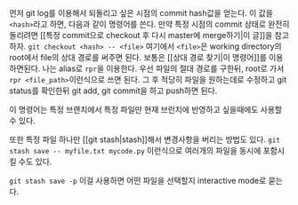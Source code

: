 먼저 git log를 이용해서 되돌리고 싶은 시점의 commit hash값을 얻는다. 이 값을 `<hash>`라고 하면,
다음과 같이 명령어를 쓴다. 만약 특정 시점의 commit 상태로 완전히 돌리려면 [[특정 commit으로 checkout 후 다시 master에 merge하기|이 글]]을 참고하자.
`git checkout <hash> -- <file>`
여기에서 `<file>`은 working directory의 root에서 file의 상대 경로를 써주면 된다.
보통은 [[상대 경로 찾기|이 명령어]]를 이용하면된다. 나는 alias로 `rpr`을 이용한다. 우선 파일의 절대 경로를 구한뒤, root로 가서 `rpr <file_path>`이런식으로 쓰면 된다.
그 후 적당히 파일을 원하는데로 수정하고 git status를 확인한뒤 git add, git commit을 하고 push하면 된다.

이 명령어는 특정 브랜치에서 특정 파일만 현재 브런치에 반영하고 싶을때에도 사용할 수 있다.

또한 특정 파일 하나만 [[git stash|stash]]해서 변경사항을 버리는 방법도 있다.
`git stash save -- myfile.txt mycode.py`
이런식으로 여러개의 파일을 동시에 포함시킬 수도 있다.

`git stash save -p` 
이걸 사용하면 어떤 파일을 선택할지 interactive mode로 묻는다.